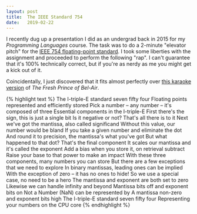 ```yaml
---
layout: post
title:  The IEEE Standard 754
date:   2019-02-22
---
```


I recently dug up a presentation I did as an undergrad back in 2015 for my *Programming Languages* course. The task was to do a 2-minute "elevator pitch" for the [IEEE 754 floating-point standard](https://en.wikipedia.org/wiki/IEEE_754). I took some liberties with the assignment and proceeded to perform the following "rap". I can't guarantee that it's 100% technically correct, but if you're as nerdy as me you might get a kick out of it.

Coincidentally, I just discovered that it fits almost perfectly over [this karaoke version](https://youtu.be/awHmEWQPDxE) of *The Fresh Prince of Bel-Air*.

{% highlight text %}
The I-triple-E standard seven fifty four
Floating points represented and efficiently stored
Pick a number – any number – it's composed of three
Essential components in the I-triple-E
First there's the sign, this is just a single bit
Is it negative or not? That's all there is to it
Next we've got the mantissa, also called significand
Without this value, our number would be bland
If you take a given number and eliminate the dot
And round it to precision, the mantissa's what you've got
But what happened to that dot? That's the final component
It scales our mantissa and it's called the exponent
Add a bias when you store it, on retrieval subtract
Raise your base to that power to make an impact
With these three components, many numbers you can store
But there are a few exceptions that we need to explore
In binary mantissas, leading ones can be implied
With the exception of zero – it has no ones to hide!
So we use a special case, no need to be a hero
The mantissa and exponent are both set to zero
Likewise we can handle infinity and beyond
Mantissa bits off and exponent bits on
Not a Number (NaN) can be represented by
A mantissa non-zero and exponent bits high
The I-triple-E standard seven fifty four
Representing your numbers on the CPU core
{% endhighlight %}
